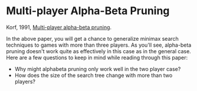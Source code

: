 # Multi-player Alpha-Beta Pruning

Korf, 1991, [Multi-player alpha-beta pruning](http://www.cc.gatech.edu/~thad/6601-gradAI-fall2015/Korf_Multi-player-Alpha-beta-Pruning.pdf).

In the above paper, you will get a chance to generalize minimax search techniques to games with more than three players. As you'll see, alpha-beta pruning doesn't work quite as effectively in this case as in the general case. Here are a few questions to keep in mind while reading through this paper:

* Why might alphabeta pruning only work well in the two player case?
* How does the size of the search tree change with more than two players?
